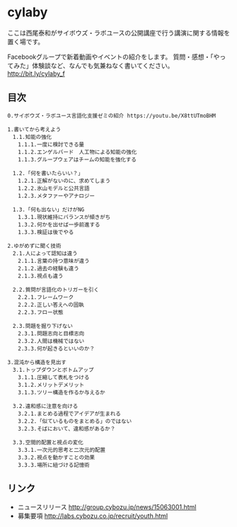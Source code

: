 # cylaby
ここは西尾泰和がサイボウズ・ラボユースの公開講座で行う講演に関する情報を置く場です。

Facebookグループで新着動画やイベントの紹介をします。
質問・感想・「やってみた」体験談など、なんでも気兼ねなく書いてください。
http://bit.ly/cylaby_f


## 目次
```
0.サイボウズ・ラボユース言語化支援ゼミの紹介 https://youtu.be/X8ttUTmoBHM

1.書いてから考えよう
　1.1.知能の強化
　　1.1.1.一度に検討できる量
　　1.1.2.エンゲルバード　人工物による知能の強化
　　1.1.3.グループウェアはチームの知能を強化する

　1.2.「何を書いたらいい？」
　　1.2.1.正解がないのに、求めてしまう
　　1.2.2.氷山モデルと公共言語
　　1.2.3.メタファーやアナロジー

　1.3.「何も出ない」だけがNG
　　1.3.1.現状維持にバランスが傾きがち
　　1.3.2.何かを出せば一歩前進する
　　1.3.3.検証は後でやる

2.ゆがめずに聞く技術
　2.1.人によって認知は違う
　　2.1.1.言葉の持つ意味が違う
　　2.1.2.過去の経験も違う
　　2.1.3.視点も違う

　2.2.質問が言語化のトリガーを引く
　　2.2.1.フレームワーク
　　2.2.2.正しい答えへの固執
　　2.2.3.フロー状態

　2.3.問題を掘り下げない
　　2.3.1.問題志向と目標志向
　　2.3.2.人間は機械ではない
　　2.3.3.何が起きるといいのか？

3.混沌から構造を見出す
　3.1.トップダウンとボトムアップ
　　3.1.1.圧縮して表札をつける
　　3.1.2.メリットデメリット
　　3.1.3.ツリー構造を作るか与えるか

　3.2.違和感に注意を向ける
　　3.2.1.まとめる過程でアイデアが生まれる
　　3.2.2.「似ているものをまとめる」のではない
　　3.2.3.そばにおいて、違和感があるか？

　3.3.空間的配置と視点の変化
　　3.3.1.一次元的思考と二次元的配置
　　3.3.2.視点を動かすことの効果
　　3.3.3.場所に紐づける記憶術
```

## リンク

- ニュースリリース http://group.cybozu.jp/news/15063001.html
- 募集要項 http://labs.cybozu.co.jp/recruit/youth.html
